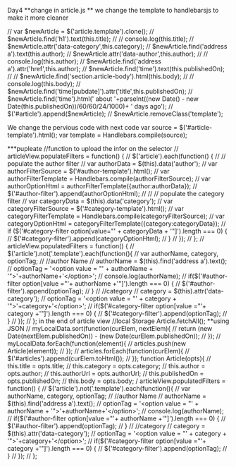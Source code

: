 Day4
**change in article.js **
we change the template to handlebarsjs to make it more cleaner

// var $newArticle = $('article.template').clone();
// $newArticle.find('h1').text(this.title);
// // console.log(this.title);
// $newArticle.attr('data-category',this.category);
// $newArticle.find('address a').text(this.author);
// $newArticle.attr('data-author',this.author);
// // console.log(this.author);
// $newArticle.find('address a').attr('href',this.author);
// $newArticle.find('time').text(this.publishedOn);
//
// $newArticle.find('section.article-body').html(this.body);
// // console.log(this.body);
// $newArticle.find('time[pubdate]').attr('title',this.publishedOn);
// $newArticle.find('time').html(' about '+parseInt((new Date() - new Date(this.publishedOn))/60/60/24/1000)+ ' days ago');
// $('#article').append($newArticle);
// $newArticle.removeClass('template');

We change the pervious code with next code
var source = $('#article-template').html();
var template = Handlebars.compile(source);

***pupleate
//function to upload the infor on the selector
// articleView.populateFilters = function() {
//   $('article').each(function() {
//     // populate the author filter
//     var authorData = $(this).data('author');
//     var authorFilterSource = $('#author-template').html();
//     var authorFilterTemplate = Handlebars.compile(authorFilterSource);
//     var authorOptionHtml = authorFilterTemplate({author:authorData});
//     $('#author-filter').append(authorOptionHtml);
//
//     // populate the category filter
//     var categoryData = $(this).data('category');
//     var categoryFilterSource = $('#category-template').html();
//     var categoryFilterTemplate = Handlebars.compile(categoryFilterSource);
//     var categoryOptionHtml = categoryFilterTemplate({category:categoryData});
//     if ($('#category-filter option[value="' + categoryData + '"]').length === 0) {
//       $('#category-filter').append(categoryOptionHtml);
//     }
//   });
// };
// articleView.populatedFilters = function() {
//   $('article').not('.template').each(function(){
//     var authorName, category, optionTag;
//     //author Name
//     authorName = $(this).find('address a').text();
//     optionTag = '<option value = "' + authorName + '">'+authorName+'</option>';
//     console.log(authorName);
//     if($('#author-filter option[value ="'+ authorName +'"]').length === 0) {
//       $('#author-filter').append(optionTag);
//     }
//     //category
//     category = $(this).attr('data-category');
//     optionTag = '<option value = "' + category + '">'+category+'</option>';
//     if($('#category-filter option[value ="'+ category +'"]').length === 0) {
//       $('#category-filter').append(optionTag);
//     }
//   });
// };
 in the end of article view
 //local Storage
 Article.fetchAll();
**using JSON
// myLocalData.sort(function(curElem, nextElem){
//   return (new Date(nextElem.publishedOn)) - (new Date(curElem.publishedOn));
// });
// myLocalData.forEach(function(element){
//   articles.push(new Article(element));
// });
// articles.forEach(function(curElem){
//   $('#articles').append(curElem.toHtml());
// });
function Article(opts){
  // this.title = opts.title;
  // this.category = opts.category;
  // this.author = opts.author;
  // this.authorUrl = opts.authorUrl;
  // this.publishedOn = opts.publishedOn;
  // this.body = opts.body;
  / articleView.populatedFilters = function() {
  //   $('article').not('.template').each(function(){
  //     var authorName, category, optionTag;
  //     //author Name
  //     authorName = $(this).find('address a').text();
  //     optionTag = '<option value = "' + authorName + '">'+authorName+'</option>';
  //     console.log(authorName);
  //     if($('#author-filter option[value ="'+ authorName +'"]').length === 0) {
  //       $('#author-filter').append(optionTag);
  //     }
  //     //category
  //     category = $(this).attr('data-category');
  //     optionTag = '<option value = "' + category + '">'+category+'</option>';
  //     if($('#category-filter option[value ="'+ category +'"]').length === 0) {
  //       $('#category-filter').append(optionTag);
  //     }
  //   });
  // };
